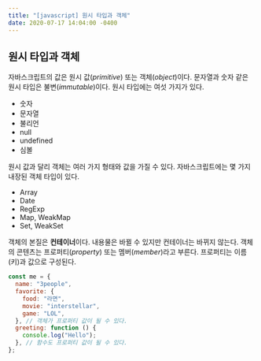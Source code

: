 ```yaml
---
title: "[javascript] 원시 타입과 객체"
date: 2020-07-17 14:04:00 -0400
---
```


## 원시 타입과 객체

자바스크립트의 값은 원시 값(_primitive_) 또는 객체(_object_)이다. 문자열과 숫자 같은 원시 타입은 불변(_immutable_)이다. 원시 타입에는 여섯 가지가 있다.

- 숫자
- 문자열
- 불리언
- null
- undefined
- 심볼

원시 값과 달리 객체는 여러 가지 형태와 값을 가질 수 있다. 자바스크립트에는 몇 가지 내장된 객체 타입이 있다.

- Array
- Date
- RegExp
- Map, WeakMap
- Set, WeakSet

객체의 본질은 **컨테이너**이다. 내용물은 바뀔 수 있지만 컨테이너는 바뀌지 않는다. 객체의 콘텐츠는 프로퍼티(_property_) 또는 멤버(_member_)라고 부른다. 프로퍼티는 이름(키)과 값으로 구성된다.

```javascript
const me = {
  name: "3people",
  favorite: {
    food: "라면",
    movie: "interstellar",
    game: "LOL",
  }, // 객체가 프로퍼티 값이 될 수 있다.
  greeting: function () {
    console.log("Hello");
  }, // 함수도 프로퍼티 값이 될 수 있다.
};
```
